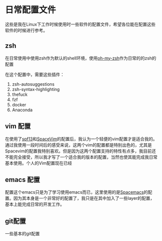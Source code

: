 # 日常配置文件

这些是我在Linux下工作时候使用时一些软件的配置文件，希望各位能在配置这些软件的时候进行参考。

## zsh

在日常使用中使用zsh作为默认的shell环境，使用[oh-my-zsh](http://ohmyz.sh/)作为日常的的zsh的配置

在这个配置中，需要这些插件：

1. zsh-autosuggestions
2. zsh-syntax-highlighting
3. thefuck
4. fzf
5. docker
6. Anaconda

## vim 配置

在使用了[spf13](http://vim.spf13.com/)和[SpaceVim](http://spacevim.org/)的配置后，我认为一个轻便的vim配置才是适合我的。通过我使用一段时间后的感受来说，这两个vim的配置都是特别出色的，尤其是Spacevim的配置我特别喜欢。但是因为这两个配置支持的特性有点多，我目前还不能完全接受，所以我才写了一个适合我的版本的配置，当然也使其能完成我日常基本使用。个人的Vim配置现在已经

## emacs 配置

配置这个emacs只是为了学习使用emacs而已，这里使用的是[Spacemacs](http://spacemacs.org/)的配置。因为其本身是一个非常好的配置了，我只是在其中加入了一些layer的配置，基本上能完成日常的开发工作。

## git配置

一些基本的git配置

